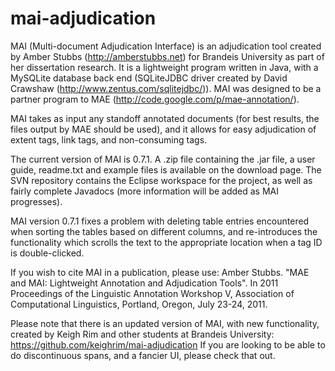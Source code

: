 # mai-adjudication
MAI (Multi-document Adjudication Interface) is an adjudication tool created by Amber Stubbs (http://amberstubbs.net) for Brandeis University as part of her dissertation research. It is a lightweight program written in Java, with a MySQLite database back end (SQLiteJDBC driver created by David Crawshaw (http://www.zentus.com/sqlitejdbc/)). MAI was designed to be a partner program to MAE (http://code.google.com/p/mae-annotation/).

MAI takes as input any standoff annotated documents (for best results, the files output by MAE should be used), and it allows for easy adjudication of extent tags, link tags, and non-consuming tags.

The current version of MAI is 0.7.1. A .zip file containing the .jar file, a user guide, readme.txt and example files is available on the download page. The SVN repository contains the Eclipse workspace for the project, as well as fairly complete Javadocs (more information will be added as MAI progresses).

MAI version 0.7.1 fixes a problem with deleting table entries encountered when sorting the tables based on different columns, and re-introduces the functionality which scrolls the text to the appropriate location when a tag ID is double-clicked.

If you wish to cite MAI in a publication, please use: Amber Stubbs. "MAE and MAI: Lightweight Annotation and Adjudication Tools". In 2011 Proceedings of the Linguistic Annotation Workshop V, Association of Computational Linguistics, Portland, Oregon, July 23-24, 2011. 

Please note that there is an updated version of MAI, with new functionality, created by Keigh Rim and other students at Brandeis University: https://github.com/keighrim/mai-adjudication If you are looking to be able to do discontinuous spans, and a fancier UI, please check that out.
